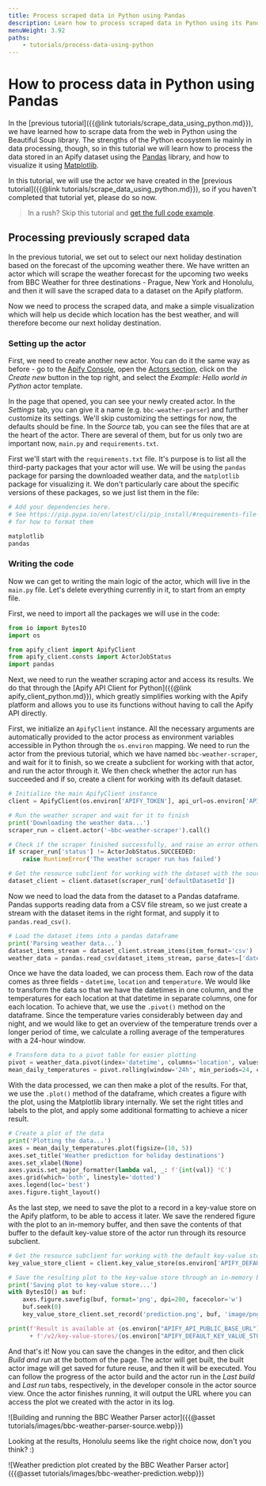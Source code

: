 ```yaml
---
title: Process scraped data in Python using Pandas
description: Learn how to process scraped data in Python using its Pandas library, and how to visualize it using Matplotlib
menuWeight: 3.92
paths:
    - tutorials/process-data-using-python
---
```


# How to process data in Python using Pandas

In the [previous tutorial]({{@link tutorials/scrape_data_using_python.md}}), we have learned how to scrape data from the web in Python using the Beautiful Soup library. The strengths of the Python ecosystem lie mainly in data processing, though, so in this tutorial we will learn how to process the data stored in an Apify dataset using the [Pandas](https://pandas.pydata.org/) library, and how to visualize it using [Matplotlib](https://matplotlib.org/).

In this tutorial, we will use the actor we have created in the [previous tutorial]({{@link tutorials/scrape_data_using_python.md}}), so if you haven't completed that tutorial yet, please do so now.

> In a rush? Skip this tutorial and [get the full code example](https://github.com/apify/apify-docs/tree/master/examples/python-data-parser/).

## [](#processing-previously-scraped-data) Processing previously scraped data

In the previous tutorial, we set out to select our next holiday destination based on the forecast of the upcoming weather there. We have written an actor which will scrape the weather forecast for the upcoming two weeks from BBC Weather for three destinations - Prague, New York and Honolulu, and then it will save the scraped data to a dataset on the Apify platform.

Now we need to process the scraped data, and make a simple visualization which will help us decide which location has the best weather, and will therefore become our next holiday destination.

### [](#setting-up-the-actor) Setting up the actor

First, we need to create another new actor. You can do it the same way as before - go to the [Apify Console](https://console.apify.com/), open the [Actors section](https://console.apify.com/actors), click on the *Create new* button in the top right, and select the *Example: Hello world in Python* actor template.

In the page that opened, you can see your newly created actor. In the *Settings* tab, you can give it a name (e.g. `bbc-weather-parser`) and further customize its settings. We'll skip customizing the settings for now, the defaults should be fine. In the *Source* tab, you can see the files that are at the heart of the actor. There are several of them, but for us only two are important now, `main.py` and `requirements.txt`.

First we'll start with the `requirements.txt` file. It's purpose is to list all the third-party packages that your actor will use. We will be using the `pandas` package for parsing the downloaded weather data, and the `matplotlib` package for visualizing it. We don't particularly care about the specific versions of these packages, so we just list them in the file:

```python
# Add your dependencies here.
# See https://pip.pypa.io/en/latest/cli/pip_install/#requirements-file-format
# for how to format them

matplotlib
pandas
```

### [](#writing-the-code) Writing the code

Now we can get to writing the main logic of the actor, which will live in the `main.py` file. Let's delete everything currently in it, to start from an empty file.

First, we need to import all the packages we will use in the code:

```python
from io import BytesIO
import os

from apify_client import ApifyClient
from apify_client.consts import ActorJobStatus
import pandas
```

Next, we need to run the weather scraping actor and access its results. We do that through the [Apify API Client for Python]({{@link apify_client_python.md}}), which greatly simplifies working with the Apify platform and allows you to use its functions without having to call the Apify API directly.

First, we initialize an `ApifyClient` instance. All the necessary arguments are automatically provided to the actor process as environment variables accessible in Python through the `os.environ` mapping. We need to run the actor from the previous tutorial, which we have named `bbc-weather-scraper`, and wait for it to finish, so we create a subclient for working with that actor, and run the actor through it. We then check whether the actor run has succeeded and if so, create a client for working with its default dataset.

```python
# Initialize the main ApifyClient instance
client = ApifyClient(os.environ['APIFY_TOKEN'], api_url=os.environ['APIFY_API_BASE_URL'])

# Run the weather scraper and wait for it to finish
print('Downloading the weather data...')
scraper_run = client.actor('~bbc-weather-scraper').call()

# Check if the scraper finished successfully, and raise an error otherwise
if scraper_run['status'] != ActorJobStatus.SUCCEEDED:
    raise RuntimeError('The weather scraper run has failed')

# Get the resource subclient for working with the dataset with the source data
dataset_client = client.dataset(scraper_run['defaultDatasetId'])
```

Now we need to load the data from the dataset to a Pandas dataframe. Pandas supports reading data from a CSV file stream, so we just create a stream with the dataset items in the right format, and supply it to `pandas.read_csv()`.

```python
# Load the dataset items into a pandas dataframe
print('Parsing weather data...')
dataset_items_stream = dataset_client.stream_items(item_format='csv')
weather_data = pandas.read_csv(dataset_items_stream, parse_dates=['datetime'], date_parser=lambda val: pandas.to_datetime(val, utc=True))
```

Once we have the data loaded, we can process them. Each row of the data comes as three fields - `datetime`, `location` and `temperature`. We would like to transform the data so that we have the datetimes in one column, and the temperatures for each location at that datetime in separate columns, one for each location. To achieve that, we use the `.pivot()` method on the dataframe. Since the temperature varies considerably between day and night, and we would like to get an overview of the temperature trends over a longer period of time, we calculate a rolling average of the temperatures with a 24-hour window.

```python
# Transform data to a pivot table for easier plotting
pivot = weather_data.pivot(index='datetime', columns='location', values='temperature')
mean_daily_temperatures = pivot.rolling(window='24h', min_periods=24, center=True).mean()
```

With the data processed, we can then make a plot of the results. For that, we use the `.plot()` method of the dataframe, which creates a figure with the plot, using the Matplotlib library internally. We set the right titles and labels to the plot, and apply some additional formatting to achieve a nicer result.

```python
# Create a plot of the data
print('Plotting the data...')
axes = mean_daily_temperatures.plot(figsize=(10, 5))
axes.set_title('Weather prediction for holiday destinations')
axes.set_xlabel(None)
axes.yaxis.set_major_formatter(lambda val, _: f'{int(val)} °C')
axes.grid(which='both', linestyle='dotted')
axes.legend(loc='best')
axes.figure.tight_layout()
```

As the last step, we need to save the plot to a record in a key-value store on the Apify platform, to be able to access it later. We save the rendered figure with the plot to an in-memory buffer, and then save the contents of that buffer to the default key-value store of the actor run through its resource subclient.

```python
# Get the resource subclient for working with the default key-value store of the run
key_value_store_client = client.key_value_store(os.environ['APIFY_DEFAULT_KEY_VALUE_STORE_ID'])

# Save the resulting plot to the key-value store through an in-memory buffer
print('Saving plot to key-value store...')
with BytesIO() as buf:
    axes.figure.savefig(buf, format='png', dpi=200, facecolor='w')
    buf.seek(0)
    key_value_store_client.set_record('prediction.png', buf, 'image/png')

print(f'Result is available at {os.environ["APIFY_API_PUBLIC_BASE_URL"]}'
      + f'/v2/key-value-stores/{os.environ["APIFY_DEFAULT_KEY_VALUE_STORE_ID"]}/records/prediction.png')
```

And that's it! Now you can save the changes in the editor, and then click *Build and run* at the bottom of the page. The actor will get built, the built actor image will get saved for future reuse, and then it will be executed. You can follow the progress of the actor build and the actor run in the *Last build* and *Last run* tabs, respectively, in the developer console in the actor source view. Once the actor finishes running, it will output the URL where you can access the plot we created with the actor in its log.

![Building and running the BBC Weather Parser actor]({{@asset tutorials/images/bbc-weather-parser-source.webp}})

Looking at the results, Honolulu seems like the right choice now, don't you think? :)

![Weather prediction plot created by the BBC Weather Parser actor]({{@asset tutorials/images/bbc-weather-prediction.webp}})

